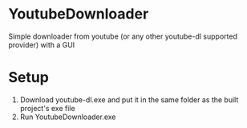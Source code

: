 # YoutubeDownloader
Simple downloader from youtube (or any other youtube-dl supported provider) with a GUI

# Setup
1. Download youtube-dl.exe and put it in the same folder as the built project's exe file
2. Run YoutubeDownloader.exe
